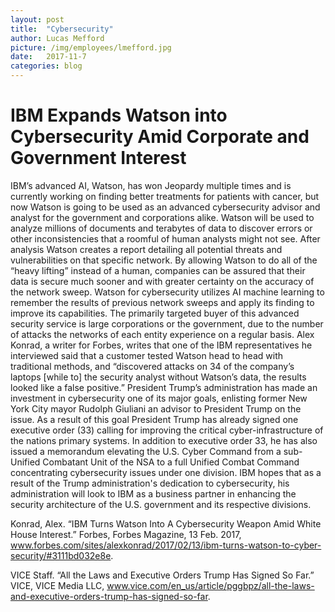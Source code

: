 ```yaml
---
layout: post
title:  "Cybersecurity"
author: Lucas Mefford
picture: /img/employees/lmefford.jpg
date:   2017-11-7
categories: blog
---
```


# IBM Expands Watson into Cybersecurity Amid Corporate and Government Interest

IBM’s advanced AI, Watson, has won Jeopardy multiple times and is currently working on finding better treatments for patients with cancer, but now Watson is going to be used as an advanced cybersecurity advisor and analyst for the government and corporations alike. Watson will be used to analyze millions of documents and terabytes of data to discover errors or other inconsistencies that a roomful of human analysts might not see. After analysis Watson creates a report detailing all potential threats and vulnerabilities on that specific network. By allowing Watson to do all of the “heavy lifting” instead of a human, companies can be assured that their data is secure much sooner and with greater certainty on the accuracy of the network sweep. Watson for cybersecurity utilizes AI machine learning to remember the results of previous network sweeps and apply its finding to improve its capabilities. The primarily targeted buyer of this advanced security service is large corporations or the government, due to the number of attacks the networks of each entity experience on a regular basis. Alex Konrad, a writer for Forbes, writes that one of the IBM representatives he interviewed said that a customer tested Watson head to head with traditional methods, and “discovered attacks on 34 of the company’s laptops [while to] the security analyst without Watson’s data, the results looked like a false positive.” President Trump’s administration has made an investment in cybersecurity one of its major goals, enlisting former New York City mayor Rudolph Giuliani an advisor to President Trump on the issue. As a result of this goal President Trump has already signed one executive order (33) calling for improving the critical cyber-infrastructure of the nations primary systems. In addition to executive order 33, he has also issued a memorandum elevating the U.S. Cyber Command from a sub-Unified Combatant Unit of the NSA to a full Unified Combat Command concentrating cybersecurity issues under one division. IBM hopes that as a result of the Trump administration's dedication to cybersecurity, his administration will look to IBM as a business partner in enhancing the security architecture of the U.S. government and its respective divisions.

Konrad, Alex. “IBM Turns Watson Into A Cybersecurity Weapon Amid White House Interest.” Forbes, Forbes Magazine, 13 Feb. 2017, www.forbes.com/sites/alexkonrad/2017/02/13/ibm-turns-watson-to-cyber-security/#3111bd032e8e.

VICE Staff. “All the Laws and Executive Orders Trump Has Signed So Far.” VICE, VICE Media LLC, www.vice.com/en_us/article/pggbpz/all-the-laws-and-executive-orders-trump-has-signed-so-far.
